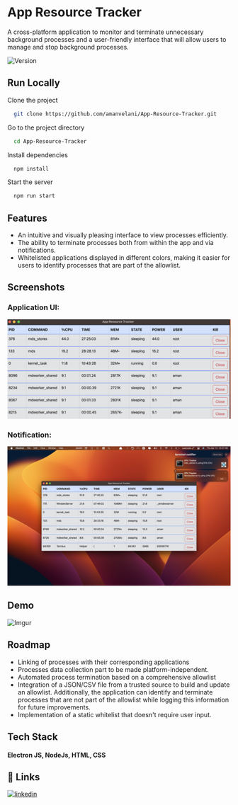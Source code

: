 
# App Resource Tracker

A cross-platform application to monitor and terminate unnecessary background processes and a user-friendly interface that will allow users to manage and stop background processes.

![Version](https://img.shields.io/badge/version-1.0.0-blue.svg?cacheSeconds=2592000) 
## Run Locally

Clone the project

```bash
  git clone https://github.com/amanvelani/App-Resource-Tracker.git
```

Go to the project directory

```bash
  cd App-Resource-Tracker
```

Install dependencies

```bash
  npm install
```

Start the server

```bash
  npm run start
```


## Features

- An intuitive and visually pleasing interface to view processes efficiently.
- The ability to terminate processes both from within the app and via notifications.
- Whitelisted applications displayed in different colors, making it easier for users to identify processes that are part of the allowlist.

## Screenshots
### Application UI:
![App Screenshot](https://raw.githubusercontent.com/amanvelani/App-Resource-Tracker/main/Screenshot/Application_UI.png "Optional Title")
### Notification:
![App Screenshot](https://raw.githubusercontent.com/amanvelani/App-Resource-Tracker/main/Screenshot/Notification.jpeg "Optional Title")


## Demo

![Imgur](https://imgur.com/a/4AL4Was)

## Roadmap

- Linking of processes with their corresponding applications
- Processes data collection part to be made platform-independent.
- Automated process termination based on a comprehensive allowlist
- Integration of a JSON/CSV file from a trusted source to build and update an allowlist. Additionally, the application can identify and terminate processes that are not part of the allowlist while logging this information for future improvements.
- Implementation of a static whitelist that doesn't require user input.


## Tech Stack

#### Electron JS, NodeJs, HTML, CSS


## 🔗 Links
[![linkedin](https://img.shields.io/badge/linkedin-0A66C2?style=for-the-badge&logo=linkedin&logoColor=white)](https://www.linkedin.com/in/amanvelani)


